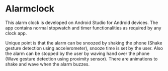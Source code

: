 # Alarmclock

This alarm clock is developed on Android Studio for Android devices.
The app contains normal stopwatch and timer functionalities as required by any clock app.


Unique point is that the alarm can be snoozed by shaking the phone (Shake gesture detection using accelerometer), snooze time is set by the user.
Also the alarm can be stopped by the user by waving hand over the phone (Wave gesture detection using proximity sensor).
There are animations to shake and wave when the alarm buzzes.

